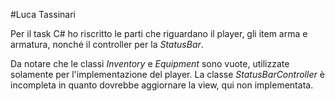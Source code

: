 #Luca Tassinari

Per il task C# ho riscritto le parti che riguardano il player, gli item arma e armatura, nonché il controller per la <em>StatusBar</em>.

Da notare che le classi <em>Inventory</em> e <em>Equipment</em> sono vuote, utilizzate solamente per l'implementazione del player.
La classe <em>StatusBarController</em> è incompleta in quanto dovrebbe aggiornare la view, qui non implementata.